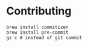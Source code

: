 # Contributing

```
brew install commitizen
brew install pre-commit
gz c # instead of git commit
```